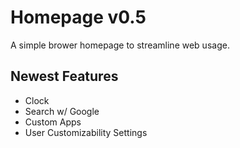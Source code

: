 # Homepage v0.5

A simple brower homepage to streamline web usage.


## Newest Features

- Clock
- Search w/ Google
- Custom Apps
- User Customizability Settings
